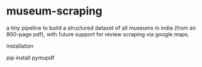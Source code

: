 # museum-scraping

a tiny pipeline to build a structured dataset of all museums in india (from an 800-page pdf), with future support for review scraping via google maps.


installation

pip install pymupdf